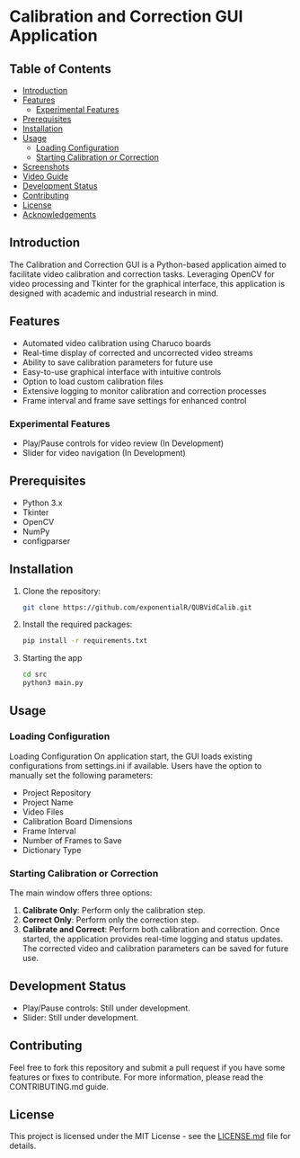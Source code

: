 # Calibration and Correction GUI Application

## Table of Contents

- [Introduction](#introduction)
- [Features](#features)
  - [Experimental Features](#experimental-features)
- [Prerequisites](#prerequisites)
- [Installation](#installation)
- [Usage](#usage)
  - [Loading Configuration](#loading-configuration)
  - [Starting Calibration or Correction](#starting-calibration-or-correction)
- [Screenshots](#screenshots)
- [Video Guide](#video-guide)
- [Development Status](#development-status)
- [Contributing](#contributing)
- [License](#license)
- [Acknowledgements](#acknowledgements)

## Introduction

The Calibration and Correction GUI is a Python-based application aimed to facilitate video calibration and correction tasks. Leveraging OpenCV for video processing and Tkinter for the graphical interface, this application is designed with academic and industrial research in mind.

## Features

- Automated video calibration using Charuco boards
- Real-time display of corrected and uncorrected video streams
- Ability to save calibration parameters for future use
- Easy-to-use graphical interface with intuitive controls
- Option to load custom calibration files
- Extensive logging to monitor calibration and correction processes
- Frame interval and frame save settings for enhanced control

### Experimental Features

- Play/Pause controls for video review (In Development)
- Slider for video navigation (In Development)

## Prerequisites

- Python 3.x
- Tkinter
- OpenCV
- NumPy
- configparser

## Installation

1. Clone the repository:
   ```bash
   git clone https://github.com/exponentialR/QUBVidCalib.git

2. Install the required packages:
    ```bash
   pip install -r requirements.txt

3. Starting the app
   ```bash 
   cd src 
   python3 main.py

## Usage
### Loading Configuration
Loading Configuration
On application start, the GUI loads existing configurations from settings.ini if available. Users have the option to manually set the following parameters:

- Project Repository 
- Project Name 
- Video Files 
- Calibration Board Dimensions 
- Frame Interval  
- Number of Frames to Save 
- Dictionary Type 

### Starting Calibration or Correction
The main window offers three options:

1. **Calibrate Only**: Perform only the calibration step.
2. **Correct Only**: Perform only the correction step.
3. **Calibrate and Correct**: Perform both calibration and correction.
Once started, the application provides real-time logging and status updates. The corrected video and calibration parameters can be saved for future use.

## Development Status
- Play/Pause controls: Still under development.
- Slider: Still under development.

## Contributing
Feel free to fork this repository and submit a pull request if you have some features or fixes to contribute. For more information, please read the CONTRIBUTING.md guide.

## License
This project is licensed under the MIT License - see the [LICENSE.md](./LICENSE.md) file for details.
